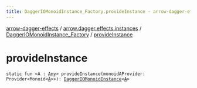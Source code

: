 ```yaml
---
title: DaggerIOMonoidInstance_Factory.provideInstance - arrow-dagger-effects
---
```


[arrow-dagger-effects](../../index.html) / [arrow.dagger.effects.instances](../index.html) / [DaggerIOMonoidInstance_Factory](index.html) / [provideInstance](./provide-instance.html)

# provideInstance

`static fun <A : `[`Any`](https://kotlinlang.org/api/latest/jvm/stdlib/kotlin/-any/index.html)`> provideInstance(monoidAProvider: Provider<Monoid<`[`A`](provide-instance.html#A)`>>): `[`DaggerIOMonoidInstance`](../-dagger-i-o-monoid-instance/index.html)`<`[`A`](provide-instance.html#A)`>`